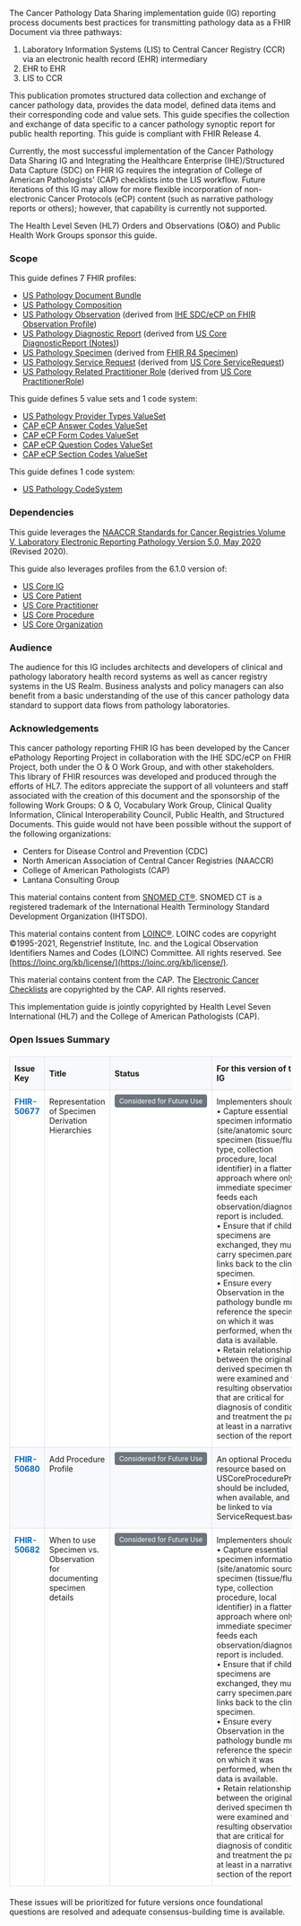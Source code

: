 The Cancer Pathology Data Sharing implementation guide (IG) reporting process documents best practices for transmitting pathology data as a FHIR Document via three pathways:

1. Laboratory Information Systems (LIS) to Central Cancer Registry (CCR) via an electronic health record (EHR) intermediary
2. EHR to EHR
3. LIS to CCR 

This publication promotes structured data collection and exchange of cancer pathology data, provides the data model, defined data items and their corresponding code and value sets. This guide specifies the collection and exchange of data specific to a cancer pathology synoptic report for public health reporting. This guide is compliant with FHIR Release 4.

Currently, the most successful implementation of the Cancer Pathology Data Sharing IG and Integrating the Healthcare Enterprise (IHE)/Structured Data Capture (SDC) on FHIR IG requires the integration of College of American Pathologists' (CAP) checklists into the LIS workflow. Future iterations of this IG may allow for more flexible incorporation of non-electronic Cancer Protocols (eCP) content (such as narrative pathology reports or others); however, that capability is currently not supported.

The Health Level Seven (HL7) Orders and Observations (O&O) and Public Health Work Groups sponsor this guide. 

### Scope
This guide defines 7 FHIR profiles:
* [US Pathology Document Bundle](StructureDefinition-us-pathology-bundle.html)
* [US Pathology Composition](StructureDefinition-us-pathology-composition.html)
* [US Pathology Observation](StructureDefinition-us-pathology-observation.html) (derived from [IHE SDC/eCP on FHIR Observation Profile](http://hl7.org/fhir/uv/ihe-sdc-ecc/StructureDefinition-ihe-sdc-ecc-Observation.html))
* [US Pathology Diagnostic Report](StructureDefinition-us-pathology-diagnostic-report.html) (derived from [US Core DiagnosticReport (Notes)](https://hl7.org/fhir/us/core/STU6.1/StructureDefinition-us-core-diagnosticreport-note.html))
* [US Pathology Specimen](StructureDefinition-us-pathology-specimen.html) (derived from [FHIR R4 Specimen](https://hl7.org/fhir/R4/specimen.html))
* [US Pathology Service Request](StructureDefinition-us-pathology-service-request.html) (derived from [US Core ServiceRequest](https://hl7.org/fhir/us/core/STU6.1/StructureDefinition-us-core-servicerequest.html))
* [US Pathology Related Practitioner Role](StructureDefinition-us-pathology-related-practitioner-role.html) (derived from [US Core PractitionerRole](https://hl7.org/fhir/us/core/STU6.1/StructureDefinition-us-core-practitionerrole.html))

This guide defines 5 value sets and 1 code system:
* [US Pathology Provider Types ValueSet](ValueSet-us-pathology-provider-types.html)
* [CAP eCP Answer Codes ValueSet](ValueSet-cap-ecc-answer-codes.html)
* [CAP eCP Form Codes ValueSet](ValueSet-cap-ecc-form-codes.html)
* [CAP eCP Question Codes ValueSet](ValueSet-cap-question-answer-codes.html)
* [CAP eCP Section Codes ValueSet](ValueSet-cap-ecc-section-codes.html)

This guide defines 1 code system:
* [US Pathology CodeSystem](CodeSystem-us-pathology-codesystem.html)

### Dependencies
This guide leverages the [NAACCR Standards for Cancer Registries Volume V, Laboratory Electronic Reporting Pathology Version 5.0, May 2020](https://www.naaccr.org/wp-content/uploads/2020/07/NAACCR-Vol-V_Revised_20200720.pdf) (Revised 2020).

This guide also leverages profiles from the 6.1.0 version of:
* [US Core IG](http://hl7.org/fhir/us/core/STU6.1/index.html)
* [US Core Patient](http://hl7.org/fhir/us/core/STU6.1/StructureDefinition-us-core-patient.html) 
* [US Core Practitioner](http://hl7.org/fhir/us/core/STU6.1/StructureDefinition-us-core-practitioner.html)
* [US Core Procedure](http://hl7.org/fhir/us/core/STU6.1/StructureDefinition-us-core-procedure.html)
* [US Core Organization](http://hl7.org/fhir/us/core/STU6.1/StructureDefinition-us-core-organization.html)

### Audience
The audience for this IG includes architects and developers of clinical and pathology laboratory health record systems as well as cancer registry systems in the US Realm. Business analysts and policy managers can also benefit from a basic understanding of the use of this cancer pathology data standard to support data flows from pathology laboratories.

### Acknowledgements
This cancer pathology reporting FHIR IG has been developed by the Cancer ePathology Reporting Project in collaboration with the IHE SDC/eCP on FHIR Project, both under the O & O Work Group, and with other stakeholders. This library of FHIR resources was developed and produced through the efforts of HL7. The editors appreciate the support of all volunteers and staff associated with the creation of this document and the sponsorship of the following Work Groups: O & O, Vocabulary Work Group, Clinical Quality Information, Clinical Interoperability Council, Public Health, and Structured Documents. This guide would not have been possible without the support of the following organizations:
* Centers for Disease Control and Prevention (CDC)
* North American Association of Central Cancer Registries (NAACCR)
* College of American Pathologists (CAP)
* Lantana Consulting Group

This material contains content from [SNOMED CT®](http://www.ihtsdo.org/snomed-ct/). SNOMED CT is a registered trademark of the International Health Terminology Standard Development Organization (IHTSDO).

This material contains content from [LOINC®](http://loinc.org). LOINC codes are copyright ©1995-2021, Regenstrief Institute, Inc. and the Logical Observation Identifiers Names and Codes (LOINC) Committee. All rights reserved. See [https://loinc.org/kb/license/](https://loinc.org/kb/license/).

This material contains content from the CAP. The [Electronic Cancer Checklists](https://www.cap.org/laboratory-improvement/proficiency-testing/cap-ecc) are copyrighted by the CAP. All rights reserved.

This implementation guide is jointly copyrighted by Health Level Seven International (HL7) and the College of American Pathologists (CAP).

### Open Issues Summary

<style>
.open-issues-table {
 width: 100%;
 border-collapse: collapse;
 margin: 20px 0;
 font-size: 14px;
}

.open-issues-table th {
 background-color: #f8f9fa;
 border: 1px solid #dee2e6;
 padding: 12px 8px;
 text-align: left;
 font-weight: bold;
}

.open-issues-table td {
 border: 1px solid #dee2e6;
 padding: 12px 8px;
 vertical-align: top;
}

.open-issues-table tr:nth-child(even) {
 background-color: #f8f9fa;
}

.open-issues-table tr:nth-child(odd) {
 background-color: #ffffff;
}

.open-issues-table tr:hover {
 background-color: #e9ecef;
}

.issue-link {
 font-weight: bold;
 color: #0066cc;
 text-decoration: none;
}

.issue-link:hover {
 text-decoration: underline;
}

.status-badge {
 background-color: #6c757d;
 color: white;
 padding: 4px 8px;
 border-radius: 4px;
 font-size: 12px;
 white-space: nowrap;
}
</style>

<table class="open-issues-table">
 <thead>
   <tr>
     <th>Issue Key</th>
     <th>Title</th>
     <th>Status</th>
     <th>For this version of the IG</th>
     <th>Next Steps</th>
   </tr>
 </thead>
 <tbody>
   <tr>
     <td><a href="https://jira.hl7.org/browse/FHIR-50677" class="issue-link">FHIR-50677</a></td>
     <td>Representation of Specimen Derivation Hierarchies</td>
     <td><span class="status-badge">Considered for Future Use</span></td>
     <td>Implementers should<br/>
         • Capture essential specimen information (site/anatomic source, specimen (tissue/fluid) type, collection procedure, local identifier) in a flattened approach where only the immediate specimen that feeds each observation/diagnostic report is included.<br/>
         • Ensure that if child specimens are exchanged, they must carry specimen.parent links back to the clinical specimen.<br/>
         • Ensure every Observation in the pathology bundle must reference the specimen on which it was performed, when the data is available.<br/>
         • Retain relationships between the original and derived specimen that were examined and the resulting observations that are critical for diagnosis of conditions and treatment the patient at least in a narrative section of the report.</td>
     <td>Focus on full parent-child specimen chains in next revision phase, building on current flattened approach with required specimen.parent links.</td>
   </tr>
   <tr>
     <td><a href="https://jira.hl7.org/browse/FHIR-50680" class="issue-link">FHIR-50680</a></td>
     <td>Add Procedure Profile</td>
     <td><span class="status-badge">Considered for Future Use</span></td>
     <td>An optional Procedure resource based on USCoreProcedureProfile should be included, when available, and can be linked to via ServiceRequest.basedOn</td>
     <td>Consider R6 linkage between Procedure and Specimen</td>
   </tr>
   <tr>
     <td><a href="https://jira.hl7.org/browse/FHIR-50682" class="issue-link">FHIR-50682</a></td>
     <td>When to use Specimen vs. Observation for documenting specimen details</td>
     <td><span class="status-badge">Considered for Future Use</span></td>
     <td>Implementers should<br/>
         • Capture essential specimen information (site/anatomic source, specimen (tissue/fluid) type, collection procedure, local identifier) in a flattened approach where only the immediate specimen that feeds each observation/diagnostic report is included.<br/>
         • Ensure that if child specimens are exchanged, they must carry specimen.parent links back to the clinical specimen.<br/>
         • Ensure every Observation in the pathology bundle must reference the specimen on which it was performed, when the data is available.<br/>
         • Retain relationships between the original and derived specimen that were examined and the resulting observations that are critical for diagnosis of conditions and treatment the patient at least in a narrative section of the report.</td>
     <td>Conduct comprehensive analysis and testing of specimen detail documentation across derived specimens and multi-laboratory workflows.</td>
   </tr>
 </tbody>
</table>

These issues will be prioritized for future versions once foundational questions are resolved and adequate consensus-building time is available.